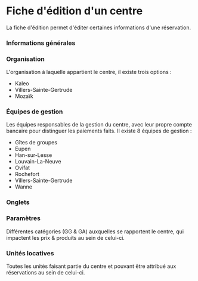 # Fiche d'édition d'un centre

La fiche d'édition permet d'éditer certaines informations d'une réservation.

### Informations générales

### Organisation

L'organisation à laquelle appartient le centre, il existe trois options : 
- Kaleo
- Villers-Sainte-Gertrude
- Mozaïk

### Équipes de gestion

Les équipes responsables de la gestion du centre, avec leur propre compte bancaire pour distinguer les paiements faits.
Il existe 8 équipes de gestion :
- Gîtes de groupes
- Eupen
- Han-sur-Lesse
- Louvain-La-Neuve
- Ovifat
- Rochefort
- Villers-Sainte-Gertrude
- Wanne


### Onglets

### Paramètres

Différentes catégories (GG & GA) auxquelles se rapportent le centre, qui impactent les prix & produits au sein de celui-ci.

### Unités locatives

Toutes les unités faisant partie du centre et pouvant être attribué aux réservations au sein de celui-ci.


